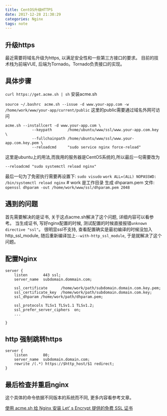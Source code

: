 ```yaml
---
title: CentOS升级HTTPS
date: 2017-12-28 21:38:29
categories: Nginx
tags: note
---
```

## 升级https
最近需要将域名升级为https, 以满足安全性和一些第三方接口的要求。
目前的技术栈为前端VUE, 后端为Tornado。Tornado负责接口的实现。
## 具体步骤

   `curl https://get.acme.sh | sh` 安装acme.sh

   `source ~/.bashrc `
   `acme.sh --issue -d www.your-app.com -w /home/work/www/your-app/current/public` 这里的public需要通过域名外网可访问

   ```
   acme.sh --installcert -d www.your-app.com \
               --keypath       /home/ubuntu/www/ssl/www.your-app.com.key  \
               --fullchainpath /home/ubuntu/www/ssl/www.your-app.com.key.pem \
               --reloadcmd     "sudo service nginx force-reload"
   ```
   这里是ubuntu上的用法,而我用的服务器是CentOS系统的,所以最后一句需要改为
   ```
   --reloadcmd "sudo systemctl reload nginx"
   ```
   最后一句为了免密执行需要再设置下:
   `sudo visudo`
   `work ALL=(ALL) NOPASSWD: /bin/systemctl reload nginx` # work 是工作目录
   生成 dhparam.pem 文件:
   `openssl dhparam -out /home/work/www/ssl/dhparam.pem 2048`

## 遇到的问题
首先需要解决的是证书, 关于这点acme.sh解决了这个问题, 详细内容可以看参考。
当生成证书, 写好nginx配置的时候, 测试配置的时候直接报错`unknown directive "ssl"`。
很明显ssl不支持, 查看配置确实是最初编译的时候没加入http_ssl_module,
随后重新编译加上`--with-http_ssl_module`, 于是就解决了这个问题。

## 配置Nginx
```
server {
    listen       443 ssl;
    server_name  subdomain.dommain.com;

    ssl_certificate      /home/work/path/subdomain.domain.com.key.pem;
    ssl_certificate_key  /home/work/path/subdomain.domain.com.key;
    ssl_dhparam /home/work/path/dhparam.pem;

	ssl_protocols TLSv1 TLSv1.1 TLSv1.2;
    ssl_prefer_server_ciphers  on;
    ...

}
```

## http 强制跳转https
```
server {
    listen       80;
	server_name  subdomain.domain.com;
    rewrite /(.*) https://$http_host/$1 redirect;
}
```

## 最后检查并重启nginx
这个具体的命令依据不同版本的系统而不同, 更多内容看参考文章。

[使用 acme.sh 给 Nginx 安装 Let’ s Encrypt 提供的免费 SSL 证书](https://ruby-china.org/topics/31983)
